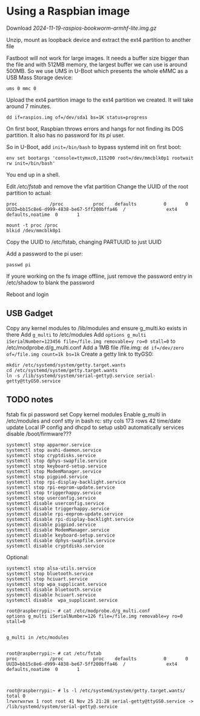 # Using a Raspbian image

Download *2024-11-19-raspios-bookworm-armhf-lite.img.gz*

Unzip, mount as loopback device and extract the ext4 partition to another file

Fastboot will not work for large images. It needs a buffer size bigger than the file and with 512MB memory, the largest buffer we can use is around 500MB. 
So we use UMS in U-Boot which presents the whole eMMC as a USB Mass Storage device:

`ums 0 mmc 0`

Upload the ext4 partition image to the ext4 partition we created. It will take around 7 minutes.

`dd if=raspios.img of=/dev/sda1 bs=1K status=progress`

On first boot, Raspbian throws errors and hangs for not finding its DOS partition. It also has no password for its *pi* user.

So in U-Boot, add `init=/bin/bash` to bypass systemd init on first boot:

`env set bootargs 'console=ttymxc0,115200 root=/dev/mmcblk0p1 rootwait rw init=/bin/bash'`

You end up in a shell.

Edit */etc/fstab* and remove the vfat partition
Change the UUID of the root partition to actual:
```
proc            /proc           proc    defaults          0       0
UUID=bb15c8e6-d999-4838-be67-5ff200bffa46  /               ext4    defaults,noatime  0       1
```


```
mount -t proc /proc
blkid /dev/mmcblk0p1
```

Copy the UUID to /etc/fstab, changing PARTUUID to just UUID

Add a password to the pi user:

`passwd pi`

If youre working on the fs image offline, just remove the password entry in /etc/shadow to blank the password

Reboot and login

## USB Gadget

Copy any kernel modules to /lib/modules and ensure g_multi.ko exists in there
Add `g_multi` to /etc/modules
Add `options g_multi iSerialNumber=123456 file=/file.img removable=y ro=0 stall=0` to /etc/modprobe.d/g_multi.conf
Add a 1MB file /file.img: `dd if=/dev/zero of=/file.img count=1k bs=1k`
Create a getty link to ttyGS0:
```
mkdir /etc/systemd/system/getty.target.wants
cd /etc/systemd/system/getty.target.wants
ln -s /lib/systemd/system/serial-getty@.service serial-getty@ttyGS0.service
```



## TODO notes

fstab fix
pi password set
Copy kernel modules
Enable g_multi in /etc/modules and conf
stty in bash rc: stty  cols 173 rows 42
time/date update
Local IP config and dhcpd to setup usb0 automatically
services disable
/boot/firmware???

```
systemctl stop apparmor.service
systemctl stop avahi-daemon.service
systemctl stop cryptdisks.service
systemctl stop dphys-swapfile.service
systemctl stop keyboard-setup.service
systemctl stop ModemManager.service
systemctl stop pigpiod.service
systemctl stop rpi-display-backlight.service
systemctl stop rpi-eeprom-update.service
systemctl stop triggerhappy.service
systemctl stop userconfig.service
systemctl disable userconfig.service
systemctl disable triggerhappy.service
systemctl disable rpi-eeprom-update.service
systemctl disable rpi-display-backlight.service
systemctl disable pigpiod.service
systemctl disable ModemManager.service
systemctl disable keyboard-setup.service
systemctl disable dphys-swapfile.service
systemctl disable cryptdisks.service
```

Optional:
```
systemctl stop alsa-utils.service
systemctl stop bluetooth.service
systemctl stop hciuart.service
systemctl stop wpa_supplicant.service
systemctl disable bluetooth.service
systemctl disable hciuart.service
systemctl disable  wpa_supplicant.service
```

```
root@raspberrypi:~ # cat /etc/modprobe.d/g_multi.conf
options g_multi iSerialNumber=126 file=/file.img removable=y ro=0 stall=0


g_multi in /etc/modules


root@raspberrypi:~ # cat /etc/fstab
proc            /proc           proc    defaults          0       0
UUID=bb15c8e6-d999-4838-be67-5ff200bffa46  /               ext4    defaults,noatime  0       1



root@raspberrypi:~ # ls -l /etc/systemd/system/getty.target.wants/
total 0
lrwxrwxrwx 1 root root 41 Nov 25 21:28 serial-getty@ttyGS0.service -> /lib/systemd/system/serial-getty@.service


